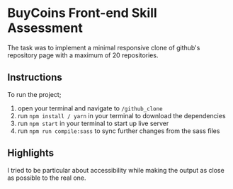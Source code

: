 #   BuyCoins Front-end Skill Assessment 

The task was to implement a minimal responsive clone of github's repository page with a maximum of 20 repositories.

[Live URL]: (https://victory-buycoins.netlify.app/)

## Instructions  
To run the project;
1. open your terminal and navigate to `/github_clone`
2. run `npm install / yarn` in your terminal to download the dependencies
3. run `npm start` in your terminal to start up live server
4. run `npm run compile:sass` to sync further changes from the sass files

## Highlights
I tried to be particular about accessibility while making the output as close as possible to the real one.
